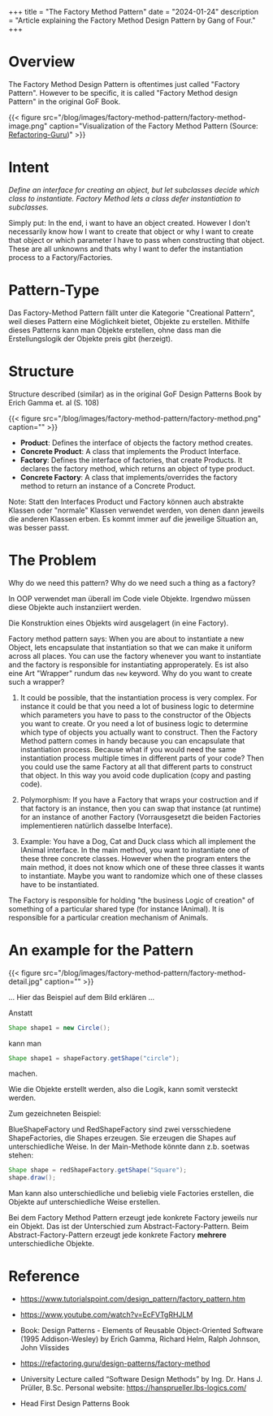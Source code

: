 +++
title = "The Factory Method Pattern"
date = "2024-01-24"
description = "Article explaining the Factory Method Design Pattern by Gang of Four."
+++

# Overview

The Factory Method Design Pattern is oftentimes just called "Factory Pattern". However to be specific, it is called "Factory Method design Pattern" in the original GoF Book.


{{< figure src="/blog/images/factory-method-pattern/factory-method-image.png" caption="Visualization of the Factory Method Pattern (Source: [Refactoring-Guru](https://refactoring.guru/design-patterns/factory-method))" >}}

# Intent
_Define an interface for creating an object, but let subclasses decide which class to instantiate. Factory Method lets a class defer instantiation to subclasses._

Simply put:
In the end, i want to have an object created. However I don't necessarily know how I want to create that object or why I want to create that object or which parameter I have to pass when constructing that object. These are all unknowns and thats why I want to defer the instantiation process to a Factory/Factories.

# Pattern-Type
Das Factory-Method Pattern fällt unter die Kategorie "Creational Pattern", weil dieses Pattern eine Möglichkeit bietet, Objekte zu erstellen. Mithilfe dieses Patterns kann man Objekte erstellen, ohne dass man die Erstellungslogik der Objekte preis gibt (herzeigt).

# Structure

Structure described (similar) as in the original GoF Design Patterns Book by Erich Gamma et. al (S. 108)

{{< figure src="/blog/images/factory-method-pattern/factory-method.png" caption="" >}}


* __Product__: Defines the interface of objects the factory method creates.
* __Concrete Product__: A class that implements the Product Interface.
* __Factory__: Defines the interface of factories, that create Products. It declares the factory method, which returns an object of type product.
* __Concrete Factory__: A class that implements/overrides the factory method to return an instance of a Concrete Product.

Note: Statt den Interfaces Product und Factory können auch abstrakte Klassen oder "normale" Klassen verwendet werden, von denen dann jeweils die anderen Klassen erben. Es kommt immer auf die jeweilige Situation an, was besser passt.


# The Problem

Why do we need this pattern? Why do we need such a thing as a factory?

In OOP verwendet man überall im Code viele Objekte. Irgendwo müssen diese Objekte auch instanziiert werden.

Die Konstruktion eines Objekts wird ausgelagert (in eine Factory).

Factory method pattern says: When you are about to instantiate a new Object, lets encapsulate that instantiation so that we can make it uniform across all places. You can use the factory whenever you want to instantiate and the factory is responsible for instantiating approperately. Es ist also eine Art "Wrapper" rundum das `new` keyword. Why do you want to create such a wrapper?

1. It could be possible, that the instantiation process is very complex. For instance it could be that you need a lot of business logic to determine which parameters you have to pass to the constructor of the Objects you want to create. Or you need a lot of business logic to determine which type of objects you actually want to construct. Then the Factory Method pattern comes in handy because you can encapsulate that instantiation process. Because what if you would need the same instantiation process multiple times in different parts of your code? Then you could use the same Factory at all that different parts to construct that object. In this way you avoid code duplication (copy and pasting code).

2. Polymorphism: If you have a Factory that wraps your costruction and if that factory is an instance, then you can swap that instance (at runtime) for an instance of another Factory (Vorrausgesetzt die beiden Factories implementieren natürlich dasselbe Interface).

3. Example: You have a Dog, Cat and Duck class which all implement the IAnimal interface. In the main method, you want to instantiate one of these three concrete classes. However when the program enters the main method, it does not know which one of these three classes it wants to instantiate. Maybe you want to randomize which one of these classes have to be instantiated. 

The Factory is responsible for holding "the business Logic of creation" of something of a particular shared type (for instance IAnimal). It is responsible for a particular creation mechanism of Animals. 

# An example for the Pattern


{{< figure src="/blog/images/factory-method-pattern/factory-method-detail.jpg" caption="" >}}




... Hier das Beispiel auf dem Bild erklären ...




Anstatt
```java
Shape shape1 = new Circle();
```

kann man
```java
Shape shape1 = shapeFactory.getShape("circle");
```
machen.

Wie die Objekte erstellt werden, also die Logik, kann somit versteckt werden.

Zum gezeichneten Beispiel:

BlueShapeFactory und RedShapeFactory sind zwei versschiedene ShapeFactories, die Shapes erzeugen. Sie erzeugen die Shapes auf unterschiedliche Weise.
In der Main-Methode könnte dann z.b. soetwas stehen:
```java
Shape shape = redShapeFactory.getShape("Square");
shape.draw();
```

Man kann also unterschiedliche und beliebig viele Factories erstellen, die Objekte auf unterschiedliche Weise erstellen.

Bei dem Factory Method Pattern erzeugt jede konkrete Factory jeweils nur ein Objekt. Das ist der Unterschied zum Abstract-Factory-Pattern. Beim Abstract-Factory-Pattern erzeugt jede konkrete Factory __mehrere__ unterschiedliche Objekte.

# Reference

- https://www.tutorialspoint.com/design_pattern/factory_pattern.htm

- https://www.youtube.com/watch?v=EcFVTgRHJLM

- Book: Design Patterns - Elements of Reusable Object-Oriented Software (1995 Addison-Wesley) by 
Erich Gamma, Richard Helm, Ralph Johnson, John Vlissides

- https://refactoring.guru/design-patterns/factory-method

- University Lecture called “Software Design Methods” by
Ing. Dr. Hans J. Prüller, B.Sc.
Personal website: https://hansprueller.lbs-logics.com/ 

- Head First Design Patterns Book